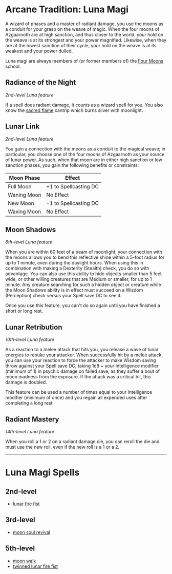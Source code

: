 # Arcane Tradition: Luna Magi
A wizard of phases and a master of radiant damage, you use the moons as a conduit for your grasp on the weave of magic. When the four moons of Azgaarnoth are at high sanction, and thus closer to the world, your hold on the weave is at its strongest and your power magnified. Likewise, when they are at the lowest sanction of their cycle, your hold on the weave is at its weakest and your power dulled. 

Luna magi are always members of (or former members of) the [Four Moons](../../Organizations/MageSchools/FourMoons.md) school.

## Radiance of the Night
*2nd-level Luna feature*

If a spell does radiant damage, it counts as a wizard spell for you. You also know the [sacred flame](../../Magic/Spells/sacred-flame.md) cantrip which burns silver with moonlight.

## Lunar Link
*2nd-level Luna feature*

You gain a connection with the moons as a conduit to the magical weave; in particular, you choose one of the four moons of Azgaarnoth as your source of lunar power. As such, when that moon are in either high sanction or low sanction phases, you gain the following benefits or constraints:

Moon Phase  | Effect
----------- | ------
Full Moon   | +1 to Spellcasting DC
Waning Moon | No Effect
New Moon    | -1 to Spellcasting DC
Waxing Moon | No Effect

## Moon Shadows
*6th-level Luna feature*

When you are within 60 feet of a beam of moonlight, your connection with the moons allows you to bend this reflective shine within a 5-foot radius for up to 1 minute, even during the daylight hours. When using this in combination with making a Dexterity (Stealth) check, you do so with advantage. You can also use this ability to hide objects smaller than 5 feet wide, or other willing creatures that are Medium or smaller, for up to 1 minute. Any creature searching for such a hidden object or creature while the Moon Shadows ability is in effect must succeed on a Wisdom (Perception) check versus your Spell save DC to see it.

Once you use this feature, you can't do so again until you have finished a short or long rest. 

## Lunar Retribution
*10th-level Luna feature*

As a reaction to a melee attack that hits you, you release a wave of lunar energies to rebuke your attacker. When successfully hit by a melee attack, you can use your reaction to force the attacker to make Wisdom saving throw against your Spell save DC, taking 1d8 + your Intelligence modifier (minimum of 1) in psychic damage on failed save, as they suffer a bout of moon madness from the exposure. If the attack was a critical hit, this damage is doubled. 

This feature can be used a number of times equal to your Intelligence modifier (minimum of once) and you regain all expended uses after completing a long rest.

## Radiant Mastery
*14th-level Luna feature*

When you roll a 1 or 2 on a radiant damage die, you can reroll the die and must use the new roll, even if the new roll is a 1 or a 2.

---

# Luna Magi Spells

## 2nd-level
* [lunar fire fist](../../Magic/Spells/lunar-fire-fist.md)

## 3rd-level
* [moon soul revival](../../Magic/Spells/moon-soul-revival.md)

## 5th-level
* [moon walk](../../Magic/Spells/moon-walk.md)
* [twinned lunar fire fist](../../Magic/Spells/twinned-lunar-fire-fist.md)

